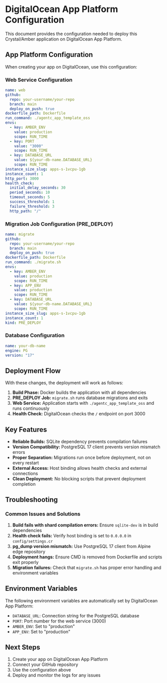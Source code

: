 # DigitalOcean App Platform Configuration

This document provides the configuration needed to deploy this Crystal/Amber application on DigitalOcean App Platform.

## App Platform Configuration

When creating your app on DigitalOcean, use this configuration:

### Web Service Configuration
```yaml
name: web
github:
  repo: your-username/your-repo
  branch: main
  deploy_on_push: true
dockerfile_path: Dockerfile
run_command: ./agentc_app_template_oss
envs:
  - key: AMBER_ENV
    value: production
    scope: RUN_TIME
  - key: PORT
    value: "3000"
    scope: RUN_TIME
  - key: DATABASE_URL
    value: ${your-db-name.DATABASE_URL}
    scope: RUN_TIME
instance_size_slug: apps-s-1vcpu-1gb
instance_count: 1
http_port: 3000
health_check:
  initial_delay_seconds: 30
  period_seconds: 10
  timeout_seconds: 5
  success_threshold: 1
  failure_threshold: 3
  http_path: "/"
```

### Migration Job Configuration (PRE_DEPLOY)
```yaml
name: migrate
github:
  repo: your-username/your-repo
  branch: main
  deploy_on_push: true
dockerfile_path: Dockerfile
run_command: ./migrate.sh
envs:
  - key: AMBER_ENV
    value: production
    scope: RUN_TIME
  - key: APP_ENV
    value: production
    scope: RUN_TIME
  - key: DATABASE_URL
    value: ${your-db-name.DATABASE_URL}
    scope: RUN_TIME
instance_size_slug: apps-s-1vcpu-1gb
instance_count: 1
kind: PRE_DEPLOY
```

### Database Configuration
```yaml
name: your-db-name
engine: PG
version: "17"
```

## Deployment Flow

With these changes, the deployment will work as follows:

1. **Build Phase:** Docker builds the application with all dependencies
2. **PRE_DEPLOY Job:** `migrate.sh` runs database migrations and exits
3. **Web Service:** Application starts with `./agentc_app_template_oss` and runs continuously
4. **Health Check:** DigitalOcean checks the `/` endpoint on port 3000

## Key Features

- **Reliable Builds:** SQLite dependency prevents compilation failures
- **Version Compatibility:** PostgreSQL 17 client prevents version mismatch errors
- **Proper Separation:** Migrations run once before deployment, not on every restart
- **External Access:** Host binding allows health checks and external connections
- **Clean Deployment:** No blocking scripts that prevent deployment completion

## Troubleshooting

### Common Issues and Solutions

1. **Build fails with shard compilation errors:** Ensure `sqlite-dev` is in build dependencies
2. **Health check fails:** Verify host binding is set to `0.0.0.0` in `config/settings.cr`
3. **pg_dump version mismatch:** Use PostgreSQL 17 client from Alpine edge repository
4. **Deployment hangs:** Ensure CMD is removed from Dockerfile and scripts exit properly
5. **Migration failures:** Check that `migrate.sh` has proper error handling and environment variables

## Environment Variables

The following environment variables are automatically set by DigitalOcean App Platform:

- `DATABASE_URL`: Connection string for the PostgreSQL database
- `PORT`: Port number for the web service (3000)
- `AMBER_ENV`: Set to "production"
- `APP_ENV`: Set to "production"

## Next Steps

1. Create your app on DigitalOcean App Platform
2. Connect your GitHub repository
3. Use the configuration above
4. Deploy and monitor the logs for any issues 